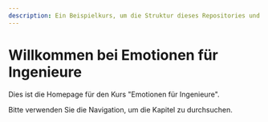 ```yaml
---
description: Ein Beispielkurs, um die Struktur dieses Repositories und die Funktionen der generierten Website zu demonstrieren.
---
```


# Willkommen bei Emotionen für Ingenieure

Dies ist die Homepage für den Kurs "Emotionen für Ingenieure".

Bitte verwenden Sie die Navigation, um die Kapitel zu durchsuchen.
